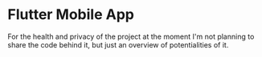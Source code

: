 # Flutter Mobile App

For the health and privacy of the project at the moment I'm not planning to share the code behind it, but just an overview of potentialities of it.

